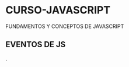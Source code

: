 # CURSO-JAVASCRIPT
FUNDAMENTOS Y CONCEPTOS DE JAVASCRIPT

## EVENTOS DE JS



.

  












   
   
   
   
   
   
   
   
   
   























